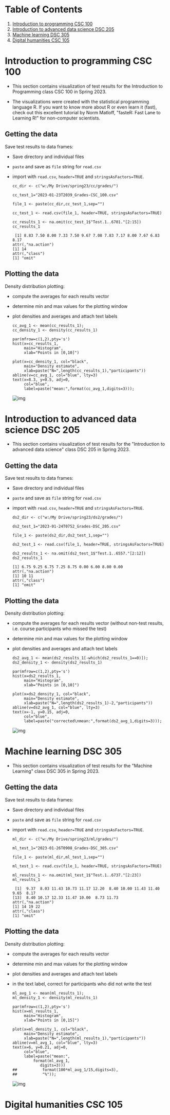 
# Table of Contents

1.  [Introduction to programming CSC 100](#org860f14a)
2.  [Introduction to advanced data science DSC 205](#orgc2cd9de)
3.  [Machine learning DSC 305](#orge94ea80)
4.  [Digital humanities CSC 105](#org36174a5)



<a id="org860f14a"></a>

# Introduction to programming CSC 100

-   This section contains visualization of test results for the
    Introduction to Programming class CSC 100 in Spring 2023.

-   The  visualizations were  created with  the statistical  programming
    language  R. If  you want  to know  more about  R or  even learn  it
    (fast), check out this excellent  tutorial by Norm Matloff, "fasteR:
    Fast Lane to Learning R!" for non-computer scientists.


## Getting the data

Save test results to data frames:

-   Save directory and individual files
-   `paste` and save as `file` string for `read.csv`
-   import with `read.csv`, `header=TRUE` and `stringsAsFactors=TRUE`.
    
        cc_dir <- c("w:/My Drive/spring23/cc/grades/")
        
        cc_test_1="2023-01-23T2039_Grades-CSC_100.csv"
        
        file_1 <- paste(cc_dir,cc_test_1,sep="")
        
        cc_test_1 <- read.csv(file_1, header=TRUE, stringsAsFactors=TRUE)
        
        cc_results_1 <- na.omit(cc_test_1$"Test.1..6701."[2:15])
        cc_results_1
    
         [1] 8.83 7.50 8.00 7.33 7.50 9.67 7.08 7.83 7.17 8.00 7.67 6.83 8.17
        attr(,"na.action")
        [1] 14
        attr(,"class")
        [1] "omit"


## Plotting the data

Density distribution plotting:

-   compute the averages for each results vector
-   determine min and max values for the plotting window
-   plot densities and averages and attach text labels
    
        cc_avg_1 <- mean(cc_results_1);
        cc_density_1 <- density(cc_results_1)
        
        par(mfrow=c(1,2),pty='s')
        hist(x=cc_results_1,
             main="Histogram",
             xlab="Points in [0,10]")
        
        plot(x=cc_density_1, col="black",
             main="Density estimate",
             xlab=paste("N=",length(cc_results_1),"participants"))
        abline(v=cc_avg_1, col="blue", lty=3)
        text(x=8.3, y=0.5, adj=0,
             col="blue",
             label=paste("mean:",format(cc_avg_1,digits=3)));
    
    ![img](./img/ccTest1SP23.png)


<a id="orgc2cd9de"></a>

# Introduction to advanced data science DSC 205

-   This section contains visualization of test results for the
    "Introduction to advanced data science" class DSC 205 in
    Spring 2023.


## Getting the data

Save test results to data frames:

-   Save directory and individual files
-   `paste` and save as `file` string for `read.csv`
-   import with `read.csv`, `header=TRUE` and `stringsAsFactors=TRUE`.
    
        ds2_dir <- c("w:/My Drive/spring23/ds2/grades/")
        
        ds2_test_1="2023-01-24T0752_Grades-DSC_205.csv"
        
        file_1 <- paste(ds2_dir,ds2_test_1,sep="")
        
        ds2_test_1 <- read.csv(file_1, header=TRUE, stringsAsFactors=TRUE)
        
        ds2_results_1 <- na.omit(ds2_test_1$"Test.1..6557."[2:12])
        ds2_results_1
    
        [1] 6.75 9.25 6.75 7.25 8.75 0.00 6.00 8.00 0.00
        attr(,"na.action")
        [1] 10 11
        attr(,"class")
        [1] "omit"


## Plotting the data

Density distribution plotting:

-   compute the averages for each results vector (without non-test
    results, i.e. course participants who missed the test)
-   determine min and max values for the plotting window
-   plot densities and averages and attach text labels
    
        ds2_avg_1 <- mean(ds2_results_1[-which(ds2_results_1==0)]);
        ds2_density_1 <- density(ds2_results_1)
        
        par(mfrow=c(1,2),pty='s')
        hist(x=ds2_results_1,
             main="Histogram",
             xlab="Points in [0,10]")
        
        plot(x=ds2_density_1, col="black",
             main="Density estimate",
             xlab=paste("N=",length(ds2_results_1)-2,"participants"))
        abline(v=ds2_avg_1, col="blue", lty=3)
        text(x=-1, y=0.15, adj=0,
             col="blue",
             label=paste("corrected\nmean:",format(ds2_avg_1,digits=3)));
    
    ![img](./img/ds2Test1SP23.png)


<a id="orge94ea80"></a>

# Machine learning DSC 305

-   This section contains visualization of test results for the
    "Machine Learning" class DSC 305 in Spring 2023.


## Getting the data

Save test results to data frames:

-   Save directory and individual files
-   `paste` and save as `file` string for `read.csv`
-   import with `read.csv`, `header=TRUE` and `stringsAsFactors=TRUE`.
    
        ml_dir <- c("w:/My Drive/spring23/ml/grades/")
        
        ml_test_1="2023-01-26T0908_Grades-DSC_305.csv"
        
        file_1 <- paste(ml_dir,ml_test_1,sep="")
        
        ml_test_1 <- read.csv(file_1, header=TRUE, stringsAsFactors=TRUE)
        
        ml_results_1 <- na.omit(ml_test_1$"Test.1..6737."[2:23])
        ml_results_1
    
         [1]  9.37  8.03 11.43 10.73 11.17 12.20  8.40 10.00 11.43 11.40  9.65  8.17
        [13]  8.40 10.17 12.33 11.47 10.00  8.73 11.73
        attr(,"na.action")
        [1] 14 19 22
        attr(,"class")
        [1] "omit"


## Plotting the data

Density distribution plotting:

-   compute the averages for each results vector
-   determine min and max values for the plotting window
-   plot densities and averages and attach text labels
-   in the text label, correct for participants who did not write the
    test
    
        ml_avg_1 <- mean(ml_results_1);
        ml_density_1 <- density(ml_results_1)
        
        par(mfrow=c(1,2),pty='s')
        hist(x=ml_results_1,
             main="Histogram",
             xlab="Points in [0,15]")
        
        plot(x=ml_density_1, col="black",
             main="Density estimate",
             xlab=paste("N=",length(ml_results_1),"participants"))
        abline(v=ml_avg_1, col="blue", lty=3)
        text(x=6, y=0.21, adj=0,
             col="blue",
             label=paste("mean:",
        		 format(ml_avg_1,
        			digits=3)))
        ##           format(100*ml_avg_1/15,digits=3),
        ##           "%"));
    
    ![img](./img/mlTest1SP23.png)


<a id="org36174a5"></a>

# Digital humanities CSC 105

